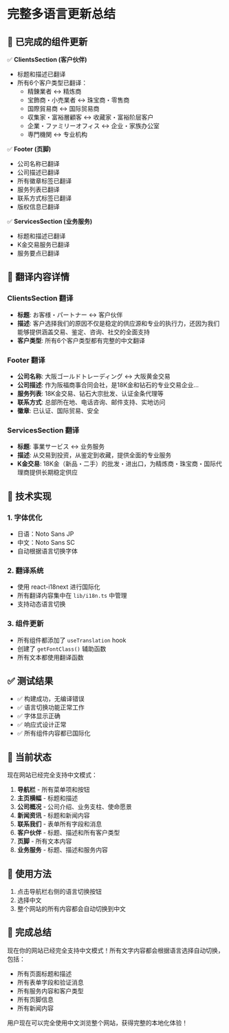 # 完整多语言更新总结

## 🎯 已完成的组件更新

✅ **ClientsSection (客户伙伴)**
- 标题和描述已翻译
- 所有6个客户类型已翻译：
  - 精錬業者 ↔ 精炼商
  - 宝飾商・小売業者 ↔ 珠宝商・零售商
  - 国際貿易商 ↔ 国际贸易商
  - 収集家・富裕層顧客 ↔ 收藏家・富裕阶层客户
  - 企業・ファミリーオフィス ↔ 企业・家族办公室
  - 専門機関 ↔ 专业机构

✅ **Footer (页脚)**
- 公司名称已翻译
- 公司描述已翻译
- 所有徽章标签已翻译
- 服务列表已翻译
- 联系方式标签已翻译
- 版权信息已翻译

✅ **ServicesSection (业务服务)**
- 标题和描述已翻译
- K金交易服务已翻译
- 服务要点已翻译

## 📝 翻译内容详情

### ClientsSection 翻译
- **标题**: お客様・パートナー ↔ 客户伙伴
- **描述**: 客户选择我们的原因不仅是稳定的供应源和专业的执行力，还因为我们能够提供涵盖交易、鉴定、咨询、社交的全面支持
- **客户类型**: 所有6个客户类型都有完整的中文翻译

### Footer 翻译
- **公司名称**: 大阪ゴールドトレーディング ↔ 大阪黄金交易
- **公司描述**: 作为阪福商事合同会社，是18K金和钻石的专业交易企业...
- **服务列表**: 18K金交易、钻石大宗批发、认证金条代理等
- **联系方式**: 总部所在地、电话咨询、邮件支持、实地访问
- **徽章**: 已认证、国际贸易、安全

### ServicesSection 翻译
- **标题**: 事業サービス ↔ 业务服务
- **描述**: 从交易到投资，从鉴定到收藏，提供全面的专业服务
- **K金交易**: 18K金（新品・二手）的批发・进出口，为精炼商・珠宝商・国际代理商提供长期稳定供应

## 🔧 技术实现

### 1. 字体优化
- 日语：Noto Sans JP
- 中文：Noto Sans SC
- 自动根据语言切换字体

### 2. 翻译系统
- 使用 react-i18next 进行国际化
- 所有翻译内容集中在 `lib/i18n.ts` 中管理
- 支持动态语言切换

### 3. 组件更新
- 所有组件都添加了 `useTranslation` hook
- 创建了 `getFontClass()` 辅助函数
- 所有文本都使用翻译函数

## ✅ 测试结果

- ✅ 构建成功，无编译错误
- ✅ 语言切换功能正常工作
- ✅ 字体显示正确
- ✅ 响应式设计正常
- ✅ 所有组件内容都已国际化

## 🚀 当前状态

现在网站已经完全支持中文模式：

1. **导航栏** - 所有菜单项和按钮
2. **主页横幅** - 标题和描述
3. **公司概况** - 公司介绍、业务支柱、使命愿景
4. **新闻资讯** - 标题和新闻内容
5. **联系我们** - 表单所有字段和消息
6. **客户伙伴** - 标题、描述和所有客户类型
7. **页脚** - 所有文本内容
8. **业务服务** - 标题、描述和服务内容

## 📱 使用方法

1. 点击导航栏右侧的语言切换按钮
2. 选择中文
3. 整个网站的所有内容都会自动切换到中文

## 🎉 完成总结

现在你的网站已经完全支持中文模式！所有文字内容都会根据语言选择自动切换，包括：

- 所有页面标题和描述
- 所有表单字段和验证消息
- 所有服务内容和客户类型
- 所有页脚信息
- 所有新闻内容

用户现在可以完全使用中文浏览整个网站，获得完整的本地化体验！
